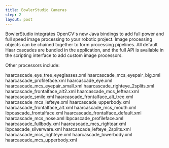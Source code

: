 ```yaml
---
title: BowlerStudio Cameras
step: 2
layout: post
---
```


BowlerStudio integrates OpenCV's new Java bindings to add full power and full speed image processing to your robotic project. 
Image processing objects can be chained together to form processing pipelines. All default Haar cascades are bundled in the application, and the full API is available in the scripting interface to add custom image processors. 




<script src="https://gist.github.com/madhephaestus/4db9defef935e2905690.js"></script>


Other processors include: 

haarcascade_eye_tree_eyeglasses.xml   haarcascade_mcs_eyepair_big.xml    haarcascade_profileface.xml
haarcascade_eye.xml                   haarcascade_mcs_eyepair_small.xml  haarcascade_righteye_2splits.xml
haarcascade_frontalface_alt2.xml      haarcascade_mcs_leftear.xml        haarcascade_smile.xml
haarcascade_frontalface_alt_tree.xml  haarcascade_mcs_lefteye.xml        haarcascade_upperbody.xml
haarcascade_frontalface_alt.xml       haarcascade_mcs_mouth.xml          lbpcascade_frontalface.xml
haarcascade_frontalface_default.xml   haarcascade_mcs_nose.xml           lbpcascade_profileface.xml
haarcascade_fullbody.xml              haarcascade_mcs_rightear.xml       lbpcascade_silverware.xml
haarcascade_lefteye_2splits.xml       haarcascade_mcs_righteye.xml
haarcascade_lowerbody.xml             haarcascade_mcs_upperbody.xml
